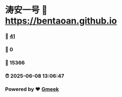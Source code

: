# 涛安一号 :link: https://bentaoan.github.io 
### :page_facing_up: [41](https://bentaoan.github.io/tag.html) 
### :speech_balloon: 0 
### :hibiscus: 15366 
### :alarm_clock: 2025-06-08 13:06:47 
### Powered by :heart: [Gmeek](https://github.com/Meekdai/Gmeek)
